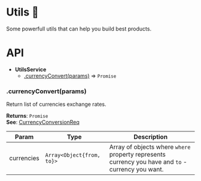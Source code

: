 # Utils :hotel:

Some powerfull utils that can help you build best products.

# API

* **UtilsService**
    * [.currencyConvert(params)](#currency) ⇒ <code>Promise</code>

<a name="currency"></a>
### .currencyConvert(params)
Return list of currencies exchange rates.

**Returns**: <code>Promise</code>   
**See**: [CurrencyConversionReq](https://support.travelport.com/webhelp/uapi/uAPI.htm#../Subsystems/Schemas/Content/Schemas/CurrencyConversionReq.html%3FTocPath%3DSchema%7C_____47)   


| Param | Type | Description |
| --- | --- | --- |
| currencies | <code>Array<Object{from, to}></code> | Array of objects where `where` property represents currency you have and `to` - currency you want. |  

